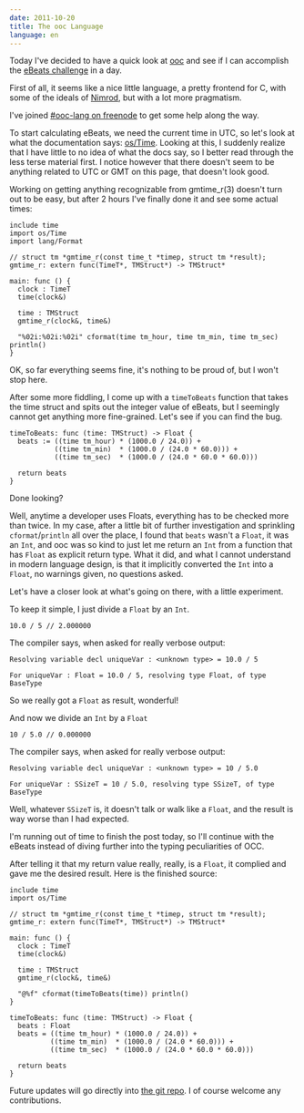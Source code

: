 ```yaml
---
date: 2011-10-20
title: The ooc Language
language: en
---
```


Today I've decided to have a quick look at [ooc](http://ooc-lang.org/) and see
if I can accomplish the
[eBeats challenge](http://rubyists.github.com/2011/04/01/show-us-your-beats-earn-a-pizza.html)
in a day.

First of all, it seems like a nice little language, a pretty frontend for C,
with some of the ideals of [Nimrod](http://www.force7.de/nimrod/), but with a
lot more pragmatism.

I've joined
[#ooc-lang on freenode](http://webchat.freenode.net?channels=ooc-lang&uio=d4)
to get some help along the way.

To start calculating eBeats, we need the current time in UTC, so let's look at what the documentation says:
[os/Time](http://docs.ooc-lang.org/sdk/os/Time.html).
Looking at this, I suddenly realize that I have little to no idea of what the
docs say, so I better read through the less terse material first. I notice
however that there doesn't seem to be anything related to UTC or GMT on this
page, that doesn't look good.

Working on getting anything recognizable from gmtime_r(3) doesn't turn out to be easy, but after 2 hours I've finally done it and see some actual times:

```` ooc
include time
import os/Time
import lang/Format

// struct tm *gmtime_r(const time_t *timep, struct tm *result);
gmtime_r: extern func(TimeT*, TMStruct*) -> TMStruct*

main: func () {
  clock : TimeT
  time(clock&)

  time : TMStruct
  gmtime_r(clock&, time&)

  "%02i:%02i:%02i" cformat(time tm_hour, time tm_min, time tm_sec) println()
}
````

OK, so far everything seems fine, it's nothing to be proud of, but I won't stop here.

After some more fiddling, I come up with a `timeToBeats` function that takes
the time struct and spits out the integer value of eBeats, but I seemingly
cannot get anything more fine-grained. Let's see if you can find the bug.

```` ooc
timeToBeats: func (time: TMStruct) -> Float {
  beats := ((time tm_hour) * (1000.0 / 24.0)) +
           ((time tm_min)  * (1000.0 / (24.0 * 60.0))) +
           ((time tm_sec)  * (1000.0 / (24.0 * 60.0 * 60.0)))

  return beats
}
````

Done looking?

Well, anytime a developer uses Floats, everything has to be checked more than
twice.
In my case, after a little bit of further investigation and sprinkling
`cformat`/`println` all over the place, I found that `beats` wasn't a `Float`,
it was an `Int`, and ooc was so kind to just let me return an `Int` from a
function that has `Float` as explicit return type. What it did, and what I
cannot understand in modern language design, is that it implicitly converted
the `Int` into a `Float`, no warnings given, no questions asked.

Let's have a closer look at what's going on there, with a little experiment.

To keep it simple, I just divide a `Float` by an `Int`.

```` ooc
10.0 / 5 // 2.000000
````

The compiler says, when asked for really verbose output:

```` text
Resolving variable decl uniqueVar : <unknown type> = 10.0 / 5

For uniqueVar : Float = 10.0 / 5, resolving type Float, of type BaseType
````

So we really got a `Float` as result, wonderful!

And now we divide an `Int` by a `Float`

```` ooc
10 / 5.0 // 0.000000
````

The compiler says, when asked for really verbose output:

```` text
Resolving variable decl uniqueVar : <unknown type> = 10 / 5.0

For uniqueVar : SSizeT = 10 / 5.0, resolving type SSizeT, of type BaseType
````

Well, whatever `SSizeT` is, it doesn't talk or walk like a `Float`, and the
result is way worse than I had expected.

I'm running out of time to finish the post today, so I'll continue with the eBeats instead of diving further into the typing peculiarities of OCC.

After telling it that my return value really, really, is a `Float`, it complied and gave me the desired result. Here is the finished source:

```` ooc
include time
import os/Time

// struct tm *gmtime_r(const time_t *timep, struct tm *result);
gmtime_r: extern func(TimeT*, TMStruct*) -> TMStruct*

main: func () {
  clock : TimeT
  time(clock&)

  time : TMStruct
  gmtime_r(clock&, time&)

  "@%f" cformat(timeToBeats(time)) println()
}

timeToBeats: func (time: TMStruct) -> Float {
  beats : Float
  beats = ((time tm_hour) * (1000.0 / 24.0)) +
          ((time tm_min)  * (1000.0 / (24.0 * 60.0))) +
          ((time tm_sec)  * (1000.0 / (24.0 * 60.0 * 60.0)))

  return beats
}
````

Future updates will go directly into
[the git repo](https://github.com/rubyists/ebeats-implementations/tree/master/ooc).
I of course welcome any contributions.
